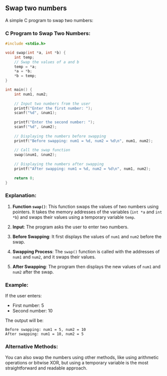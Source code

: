  ## Swap two numbers

A simple C program to swap two numbers:

### C Program to Swap Two Numbers:

```c
#include <stdio.h>

void swap(int *a, int *b) {
    int temp;
    // Swap the values of a and b
    temp = *a;
    *a = *b;
    *b = temp;
}

int main() {
    int num1, num2;
    
    // Input two numbers from the user
    printf("Enter the first number: ");
    scanf("%d", &num1);
    
    printf("Enter the second number: ");
    scanf("%d", &num2);
    
    // Displaying the numbers before swapping
    printf("Before swapping: num1 = %d, num2 = %d\n", num1, num2);
    
    // Call the swap function
    swap(&num1, &num2);
    
    // Displaying the numbers after swapping
    printf("After swapping: num1 = %d, num2 = %d\n", num1, num2);
    
    return 0;
}
```

### Explanation:
1. **Function `swap()`**: This function swaps the values of two numbers using pointers. It takes the memory addresses of the variables (`int *a` and `int *b`) and swaps their values using a temporary variable `temp`.
   
2. **Input**: The program asks the user to enter two numbers.
   
3. **Before Swapping**: It first displays the values of `num1` and `num2` before the swap.
   
4. **Swapping Process**: The `swap()` function is called with the addresses of `num1` and `num2`, and it swaps their values.
   
5. **After Swapping**: The program then displays the new values of `num1` and `num2` after the swap.

### Example:

If the user enters:
- First number: 5
- Second number: 10

The output will be:

```
Before swapping: num1 = 5, num2 = 10
After swapping: num1 = 10, num2 = 5
```

### Alternative Methods:
You can also swap the numbers using other methods, like using arithmetic operations or bitwise XOR, but using a temporary variable is the most straightforward and readable approach.